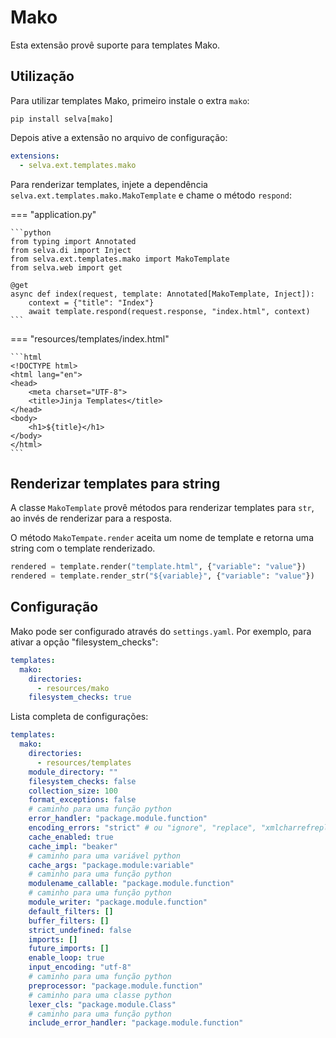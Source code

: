 # Mako

Esta extensão provê suporte para templates Mako.

## Utilização

Para utilizar templates Mako, primeiro instale o extra `mako`:

```shell
pip install selva[mako]
```

Depois ative a extensão no arquivo de configuração:

```yaml
extensions:
  - selva.ext.templates.mako
```

Para renderizar templates, injete a dependência `selva.ext.templates.mako.MakoTemplate`
e chame o método `respond`:

=== "application.py"

    ```python
    from typing import Annotated
    from selva.di import Inject
    from selva.ext.templates.mako import MakoTemplate
    from selva.web import get
    
    @get
    async def index(request, template: Annotated[MakoTemplate, Inject]):
        context = {"title": "Index"}
        await template.respond(request.response, "index.html", context)
    ```

=== "resources/templates/index.html"

    ```html
    <!DOCTYPE html>
    <html lang="en">
    <head>
        <meta charset="UTF-8">
        <title>Jinja Templates</title>
    </head>
    <body>
        <h1>${title}</h1>
    </body>
    </html>
    ```

## Renderizar templates para string

A classe `MakoTemplate` provê métodos para renderizar templates para `str`, ao invés
de renderizar para a resposta.

O método `MakoTempate.render` aceita um nome de template e retorna uma string com
o template renderizado.

```python
rendered = template.render("template.html", {"variable": "value"})
rendered = template.render_str("${variable}", {"variable": "value"})
```

## Configuração

Mako pode ser configurado através do `settings.yaml`. Por exemplo, para ativar a
opção "filesystem_checks":

```yaml
templates:
  mako:
    directories:
      - resources/mako
    filesystem_checks: true
```

Lista completa de configurações:

```yaml
templates:
  mako:
    directories:
      - resources/templates
    module_directory: ""
    filesystem_checks: false
    collection_size: 100
    format_exceptions: false
    # caminho para uma função python
    error_handler: "package.module.function"
    encoding_errors: "strict" # ou "ignore", "replace", "xmlcharrefreplace", "htmlentityreplace"
    cache_enabled: true
    cache_impl: "beaker"
    # caminho para uma variável python
    cache_args: "package.module:variable"
    # caminho para uma função python
    modulename_callable: "package.module.function"
    # caminho para uma função python
    module_writer: "package.module.function"
    default_filters: []
    buffer_filters: []
    strict_undefined: false
    imports: []
    future_imports: []
    enable_loop: true
    input_encoding: "utf-8"
    # caminho para uma função python
    preprocessor: "package.module.function"
    # caminho para uma classe python
    lexer_cls: "package.module.Class"
    # caminho para uma função python
    include_error_handler: "package.module.function"
```